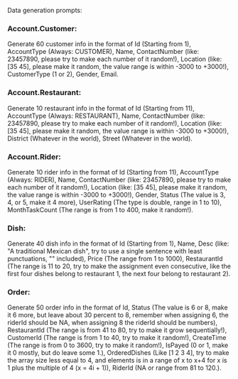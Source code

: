 Data generation prompts:

### Account.Customer: 
Generate 60 customer info in the format of Id (Starting from 1), AccountType (Always: CUSTOMER), Name, ContactNumber (like: 23457890, please try to make each number of it random!), Location (like: [35 45], please make it random, the value range is within -3000 to +3000!), CustomerType (1 or 2), Gender, Email.

### Account.Restaurant:
Generate 10 restaurant info in the format of Id (Starting from 11), AccountType (Always: RESTAURANT), Name, ContactNumber (like: 23457890, please try to make each number of it random!), Location (like: [35 45], please make it random, the value range is within -3000 to +3000!), District (Whatever in the world), Street (Whatever in the world).

### Account.Rider:
Generate 10 rider info in the format of Id (Starting from 11), AccountType (Always: RIDER), Name, ContactNumber (like: 23457890, please try to make each number of it random!), Location (like: [35 45], please make it random, the value range is within -3000 to +3000!), Gender, Status (The value is 3, 4, or 5, make it 4 more), UserRating (The type is double, range in 1 to 10), MonthTaskCount (The range is from 1 to 400, make it random!).

### Dish:
Generate 40 dish info in the format of Id (Starting from 1), Name, Desc (like: "A traditional Mexican dish", try to use a single sentence with least punctuations, "" included), Price (The range from 1 to 1000), RestaurantId (The range is 11 to 20, try to make the assignment even consecutive, like the first four dishes belong to restaurant 1, the next four belong to restaurant 2).

### Order:
Generate 50 order info in the format of Id, Status (The value is 6 or 8, make it 6 more, but leave about 30 percent to 8, remember when assigning 6, the riderId should be NA, when assigning 8 the riderId should be numbers), RestaurantId (The range is from 41 to 80, try to make it grow sequentially!), CustomerId (The range is from 1 to 40, try to make it random!), CreateTime (The range is from 0 to 3600, try to make it random!), IsPayed (0 or 1, make it 0 mostly, but do leave some 1.), OrderedDishes (Like [1 2 3 4], try to make the array size less equal to 4, and elements is in a range of x to x+4 for x is 1 plus the multiple of 4 (x = 4i + 1)), RiderId (NA or range from 81 to 120.).
